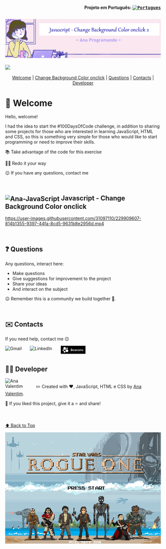 <div align="right">

#### Projeto em Português: <kbd>[<img title="Portugues" alt="Portugues" src="https://img.icons8.com/color/48/000000/brazil.png" width="22">](https://github.com/AnaProgramando/change_background_color_js/blob/d5a0071498afa8f9cf15676e9c362731b8c03ba5/README.md)</kbd>

</div>

![banner Javascript - Change Background Color onclick](https://github.com/AnaProgramando/change_background_color_2_js/blob/a93372b99f44438f63f57b63336e18c9271aa6c9/change_background_color_2_js.png)
----

<img src="https://img.shields.io/static/v1?label=Status&message=complete&color=32CD32&style=for-the-badge"/>

<p align="center">
 <a href="#-welcome">Welcome</a> | 
 <a href="#-javascript---change-background-color-onclick">Change Background Color onclick</a> | 
 <a href="#-questions">Questions</a> | 
 <a href="#%EF%B8%8F-contacts">Contacts</a> | 
 <a href="#%EF%B8%8F-developer">Developer</a>
</p>

# 🤗 Welcome

Hello, welcome!

I had the idea to start the #100DaysOfCode challenge, in addition to sharing some projects for those who are interested in learning JavaScript, HTML and CSS, so this is something very simple for those who would like to start programming or need to improve their skills.

📚 Take advantage of the code for this exercise

👩‍💻 Redo it your way

😉 If you have any questions, contact me

<br>


## <img align="center" alt="Ana-JavaScript" height="40" src="https://cdn.jsdelivr.net/gh/devicons/devicon/icons/javascript/javascript-original.svg"> Javascript - Change Background Color onclick

https://user-images.githubusercontent.com/31097110/229909607-814b1355-9397-44fa-8cd5-9631b8e2956d.mp4

<br>

## ❓ Questions

Any questions, interact here:
   * Make questions
   * Give suggestions for improvement to the project
   * Share your ideas
   * And interact on the subject

😉 Remember this is a community we build together 💪.

<br>

## ✉️ Contacts

If you need help, contact me 😉

[<img align="left" alt="Gmail" width="80px" src="https://img.shields.io/badge/Gmail-D14836?style=for-the-badge&logo=gmail&logoColor=white"/>](mailto:anabe.valentim@gmail.com)
[<img align="left" alt="LinkedIn" width="100px" src="https://img.shields.io/badge/LinkedIn-0077B5?style=for-the-badge&logo=linkedin&logoColor=white"/>](https://www.linkedin.com/in/ana-beatriz-valentim)
[<img align="left" alt="Beacons" width="80px" src="https://github.com/AnaProgramando/AnaProgramando/blob/31ac40741768033915a37ec0f949984bf6aad2d1/beacons_logo.png"/>](https://beacons.page/anaprogramando)

<br>
<br>

## 🙋‍♀️ Developer

<div>
  <img align="left" alt="Ana Valentim" width="100px" src="https://avatars.githubusercontent.com/u/31097110?v=4"/>
</div>

<br>
✏️ Created with ❤️, JavaScript, HTML e CSS by <a href="https://github.com/AnaProgramando">Ana Valentim</a>.

💙 If you liked this project, give it a ⭐ and share!


<br><br>
[⬆ Back to Top](https://github.com/AnaProgramando/change_background_color_js/blob/main/README.md#) <br>


 <div>
  <img align="center" alt="Pixel-Art" width="1000px" src="https://github.com/AnaProgramando/change_background_color_2_js/blob/a93372b99f44438f63f57b63336e18c9271aa6c9/cc.gif"/>
</div>
